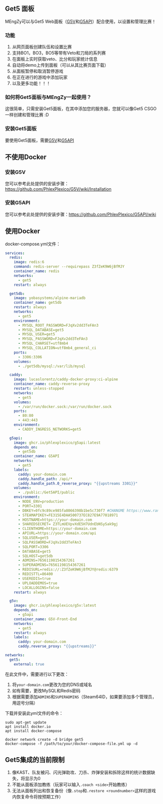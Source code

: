 ## Get5 面板

MEngZy可以与Get5 Web面板（[G5V](https://github.com/PhlexPlexico/G5V)和[G5API](https://github.com/PhlexPlexico/G5API)）配合使用，以设置和管理比赛！

### 功能

1. 从网页面板创建队伍和设置比赛
2. 支持BO1，BO3，BO5等带有Veto和刀局的系列赛
2. 在面板上实时获取veto、比分和玩家统计信息
3. 自动将demo上传到面板（可以从其比赛页面下载）
4. 从面板暂停和取消暂停游戏
5. 在正在进行的游戏中添加玩家
6. 以及更多功能！！！

### 如何将Get5面板与MEngZy一起使用？

这很简单，只需安装Get5面板，在其中添加您的服务器，您就可以像Get5 CSGO一样创建和管理比赛 :D

### 安装Get5面板

要使用Get5面板，需要[G5V](https://github.com/PhlexPlexico/G5V)和[G5API](https://github.com/PhlexPlexico/G5API)

## 不使用Docker

### 安装G5V

您可以参考此处提供的安装步骤：https://github.com/PhlexPlexico/G5V/wiki/Installation

### 安装G5API

您可以参考此处提供的安装步骤：https://github.com/PhlexPlexico/G5API/wiki


## 使用Docker

docker-compose.yml文件：

```yml title="docker-compose.yml 示例"
services:
  redis:
    image: redis:6
    command: redis-server --requirepass Z3fZeK9W6jBfMJY
    container_name: redis
    networks:
      - get5
    restart: always

  get5db:
    image: yobasystems/alpine-mariadb
    container_name: get5db
    restart: always
    networks:
      - get5
    environment:
      - MYSQL_ROOT_PASSWORD=FJqXv2dd3TeFAn3
      - MYSQL_DATABASE=get5
      - MYSQL_USER=get5
      - MYSQL_PASSWORD=FJqXv2dd3TeFAn3
      - MYSQL_CHARSET=utf8mb4
      - MYSQL_COLLATION=utf8mb4_general_ci
    ports:
      - 3306:3306
    volumes:
      - ./get5db/mysql:/var/lib/mysql

  caddy:
    image: lucaslorentz/caddy-docker-proxy:ci-alpine
    container_name: caddy-reverse-proxy
    restart: unless-stopped
    networks:
      - get5
    volumes:
      - /var/run/docker.sock:/var/run/docker.sock
    ports:
      - 80:80
      - 443:443
    environment:
      - CADDY_INGRESS_NETWORKS=get5

  g5api:
    image: ghcr.io/phlexplexico/g5api:latest
    depends_on:
      - get5db
    container_name: G5API
    networks:
      - get5
    labels:
      caddy: your-domain.com
      caddy.handle_path: /api/*
      caddy.handle_path.0_reverse_proxy: "{{upstreams 3301}}"
    volumes:
      - ./public:/Get5API/public
    environment:
      - NODE_ENV=production
      - PORT=3301
      - DBKEY=0fc9c89ce985fa8066398b1be5c730f7 #CHANGME https://www.random.org/cgi-bin/randbyte?nbytes=16&format=h
      - STEAMAPIKEY=FE315E4DAA500737EC827E9A77018971
      - HOSTNAME=https://your-domain.com
      - SHAREDSECRET= Z3TLmUEVpvXdE5H7UdnEbNSySak9gj
      - CLIENTHOME=https://your-domain.com
      - APIURL=https://your-domain.com/api
      - SQLUSER=get5
      - SQLPASSWORD=FJqXv2dd3TeFAn3
      - SQLPORT=3306
      - DATABASE=get5
      - SQLHOST=get5db
      - ADMINS=76561198154367261
      - SUPERADMINS=76561198154367261
      - REDISURL=redis://:Z3fZeK9W6jBfMJY@redis:6379
      - REDISTTL=86400
      - USEREDIS=true
      - UPLOADDEMOS=true
      - LOCALLOGINS=false
    restart: always

  g5v:
    image: ghcr.io/phlexplexico/g5v:latest
    depends_on:
      - g5api
    container_name: G5V-Front-End
    networks:
      - get5
    restart: always
    labels:
      caddy: your-domain.com
      caddy.reverse_proxy: "{{upstreams}}"

networks:
  get5:
    external: true
```

在此文件中，需要进行以下更改：

1. 将`your-domain.com`更改为您的DNS或域名
2. 如有需要，更改MySQL和Redis密码
3. 根据需要添加`ADMINS`和`SUPERADMINS`（Steam64ID，如果要添加多个管理员，用逗号分隔）

下载并安装此yml文件的命令：

```
sudo apt-get update
apt install docker.io
apt install docker-compose

docker network create -d bridge get5
docker-compose -f /path/to/your/docker-compose-file.yml up -d
```

## Get5集成的当前限制

1. 像KAST、队友被闪、闪光弹助攻、刀杀、炸弹安装和拆除这样的统计数据缺失，将显示为0
2. 不能从面板添加教练（玩家可以输入`.coach <side>`开始教练）
3. 无法从面板列出和恢复备份（像`.stop`和`.restore <roundnumber>`这样的游戏内恢复命令将按预期工作） 